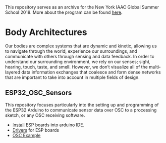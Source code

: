 This repository serves as an archive for the New York IAAC Global Summer School 2018. More about the program can be found [here](http://globalschool.iaac.net/gss18_new-york/#CONTACT).

# Body Architectures
Our bodies are complex systems that are dynamic and kinetic, allowing us to navigate through the world, experience our surroundings, and communicate with others through sensing and data feedback. In order to understand our surrounding environment, we rely on our senses; sight, hearing, touch, taste, and smell. However, we don’t visualize all of the multi-layered data information exchanges that coalesce and form dense networks that are important to take into account in multiple fields of design.

## ESP32_OSC_Sensors
This repository focuses particularly into the setting up and programming of the ESP32 Arduino to communicate sensor data over OSC to a processing sketch, or any OSC receiving software.

* [Install](https://github.com/espressif/arduino-esp32/blob/master/docs/arduino-ide/mac.md) ESP boards into arduino IDE.
* [Drivers](https://www.silabs.com/products/development-tools/software/usb-to-uart-bridge-vcp-drivers) for ESP boards
* [OSC Example](https://github.com/lwoodbury/Huzzah32OSC)
